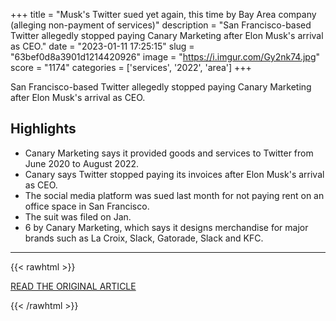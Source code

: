 +++
title = "Musk's Twitter sued yet again, this time by Bay Area company (alleging non-payment of services)"
description = "San Francisco-based Twitter allegedly stopped paying Canary Marketing after Elon Musk's arrival as CEO."
date = "2023-01-11 17:25:15"
slug = "63bef0d8a3901d1214420926"
image = "https://i.imgur.com/Gy2nk74.jpg"
score = "1174"
categories = ['services', '2022', 'area']
+++

San Francisco-based Twitter allegedly stopped paying Canary Marketing after Elon Musk's arrival as CEO.

## Highlights

- Canary Marketing says it provided goods and services to Twitter from June 2020 to August 2022.
- Canary says Twitter stopped paying its invoices after Elon Musk's arrival as CEO.
- The social media platform was sued last month for not paying rent on an office space in San Francisco.
- The suit was filed on Jan.
- 6 by Canary Marketing, which says it designs merchandise for major brands such as La Croix, Slack, Gatorade, Slack and KFC.

---

{{< rawhtml >}}
  <p class="article-category">
    <a target="_blank" href="https://www.sfgate.com/tech/article/twitter-sued-again-by-bay-area-marketing-company-17708338.php">READ THE ORIGINAL ARTICLE</a>
  </p>
{{< /rawhtml >}}
